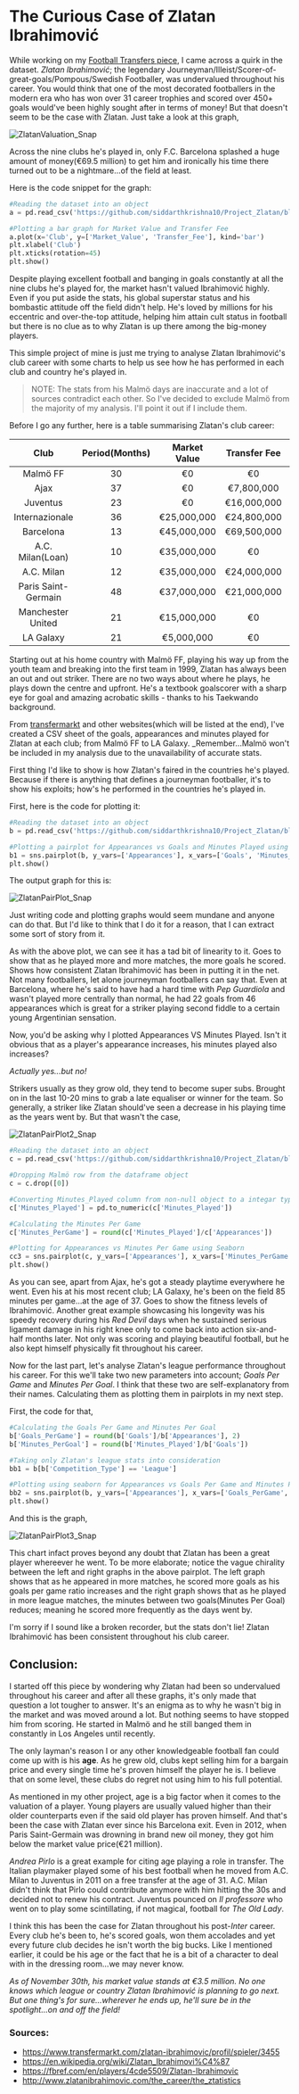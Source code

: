 # The Curious Case of Zlatan Ibrahimović

While working on my [Football Transfers piece](https://github.com/siddarthkrishna10/Football_Transfers), I came across a quirk in the dataset. _Zlatan Ibrahimović_; the legendary Journeyman/Illeist/Scorer-of-great-goals/Pompous/Swedish Footballer, was undervalued throughout his career. You would think that one of the most decorated footballers in the modern era who has won over 31 career trophies and scored over 450+ goals would've been highly sought after in terms of money! But that doesn't seem to be the case with Zlatan. Just take a look at this graph,

![ZlatanValuation_Snap](https://github.com/siddarthkrishna10/Project_Zlatan/blob/master/Code/ZlatanValuation_Snap.PNG)

Across the nine clubs he's played in, only F.C. Barcelona splashed a huge amount of money(€69.5 million) to get him and ironically his time there turned out to be a nightmare...of the field at least.

Here is the code snippet for the graph:
```python
#Reading the dataset into an object
a = pd.read_csv('https://github.com/siddarthkrishna10/Project_Zlatan/blob/master/Code/ZlatanStat_Sheet.csv')

#Plotting a bar graph for Market Value and Transfer Fee
a.plot(x='Club', y=['Market_Value', 'Transfer_Fee'], kind='bar')
plt.xlabel('Club')
plt.xticks(rotation=45)
plt.show()
```

Despite playing excellent football and banging in goals constantly at all the nine clubs he's played for, the market hasn't valued Ibrahimović highly. Even if you put aside the stats, his global superstar status and his bombastic attitude off the field didn't help. He's loved by millions for his eccentric and over-the-top attitude, helping him attain cult status in football but there is no clue as to why Zlatan is up there among the big-money players.

This simple project of mine is just me trying to analyse Zlatan Ibrahimović's club career with some charts to help us see how he has performed in each club and country he's played in.

> NOTE: The stats from his Malmö days are inaccurate and a lot of sources contradict each other. So I've decided to exclude Malmö from the majority of my analysis. I'll point it out if I include them.

Before I go any further, here is a table summarising Zlatan's club career:

Club | Period(Months) | Market Value | Transfer Fee | Appearances | Minutes Played | Goals | Assists
:---: | :---: | :---: | :---: | :---: | :---: | :---: | :---: 
Malmö FF | 30 | €0 | €0 | 47 | NA | 18 | 3
Ajax | 37 | €0 | €7,800,000 | 110 | 7193 | 48 | 15
Juventus | 23 |  €0 | €16,000,000 | 92 | 6867 | 26 | 7
Internazionale | 36 | €25,000,000 | €24,800,000 | 117 | 9712 | 66 | 29
Barcelona | 13 |  €45,000,000 | €69,500,000 | 46 | 3334 | 22 | 13
A.C. Milan(Loan) | 10 |  €35,000,000 | €0 | 41 | 3394 | 21 | 12
A.C. Milan | 12 | €35,000,000 | €24,000,000 | 44 | 3807 | 35 | 12
Paris Saint-Germain | 48 | €37,000,000 | €21,000,000 | 180 | 15090 | 156 | 60
Manchester United | 21 |  €15,000,000 | €0 | 53 | 4034 | 29 | 10
LA Galaxy | 21 | €5,000,000 | €0 | 58 | 4933 | 53 | 15

Starting out at his home country with Malmö FF, playing his way up from the youth team and breaking into the first team in 1999, Zlatan has always been an out and out striker. There are no two ways about where he plays, he plays down the centre and upfront. He's a textbook goalscorer with a sharp eye for goal and amazing acrobatic skills - thanks to his Taekwando background.

From [transfermarkt](https://www.transfermarkt.com/) and other websites(which will be listed at the end), I've created a CSV sheet of the goals, appearances and minutes played for Zlatan at each club; from Malmö FF to LA Galaxy. _Remember...Malmö won't be included in my analysis due to the unavailability of accurate stats.

First thing I'd like to show is how Zlatan's faired in the countries he's played. Because if there is anything that defines a journeyman footballer, it's to show his exploits; how's he performed in the countries he's played in.

First, here is the code for plotting it:

```python
#Reading the dataset into an object
b = pd.read_csv('https://github.com/siddarthkrishna10/Project_Zlatan/blob/master/Code/Zlatan_ClubComp.csv')

#Plotting a pairplot for Appearances vs Goals and Minutes Played using Seaborn
b1 = sns.pairplot(b, y_vars=['Appearances'], x_vars=['Goals', 'Minutes_Played'], hue="Country")
plt.show()
```

The output graph for this is:

![ZlatanPairPlot_Snap](https://github.com/siddarthkrishna10/Project_Zlatan/blob/master/Code/ZlatanPairPlot1_Snap.PNG)

Just writing code and plotting graphs would seem mundane and anyone can do that. But I'd like to think that I do it for a reason, that I can extract some sort of story from it.

As with the above plot, we can see it has a tad bit of linearity to it. Goes to show that as he played more and more matches, the more goals he scored. Shows how consistent Zlatan Ibrahimović has been in putting it in the net. Not many footballers, let alone journeyman footballers can say that. Even at Barcelona, where he's said to have had a hard time with _Pep Guardiola_ and wasn't played more centrally than normal, he had 22 goals from 46 appearances which is great for a striker playing second fiddle to a certain young Argentinian sensation.

Now, you'd be asking why I plotted Appearances VS Minutes Played. Isn't it obvious that as a player's appearance increases, his minutes played also increases?

_Actually yes...but no!_

Strikers usually as they grow old, they tend to become super subs. Brought on in the last 10-20 mins to grab a late equaliser or winner for the team. So generally, a striker like Zlatan should've seen a decrease in his playing time as the years went by. But that wasn't the case,

![ZlatanPairPlot2_Snap](https://github.com/siddarthkrishna10/Project_Zlatan/blob/master/Code/ZlatanPairPlot2_Snap.PNG)

```python
#Reading the dataset into an object
c = pd.read_csv('https://github.com/siddarthkrishna10/Project_Zlatan/blob/master/Code/ZlatanStat_Sheet.csv')

#Dropping Malmö row from the dataframe object
c = c.drop([0])

#Converting Minutes_Played column from non-null object to a integar type
c['Minutes_Played'] = pd.to_numeric(c['Minutes_Played'])

#Calculating the Minutes Per Game
c['Minutes_PerGame'] = round(c['Minutes_Played']/c['Appearances'])

#Plotting for Appearances vs Minutes Per Game using Seaborn
cc3 = sns.pairplot(c, y_vars=['Appearances'], x_vars=['Minutes_PerGame'], hue="Club")
plt.show()
```

As you can see, apart from Ajax, he's got a steady playtime everywhere he went. Even his at his most recent club; LA Galaxy, he's been on the field 85 minutes per game...at the age of 37. Goes to show the fitness levels of Ibrahimović. Another great example showcasing his longevity was his speedy recovery during his _Red Devil_ days when he sustained serious ligament damage in his right knee only to come back into action six-and-half months later. Not only was scoring and playing beautiful football, but he also kept himself physically fit throughout his career.

Now for the last part, let's analyse Zlatan's league performance throughout his career. For this we'll take two new parameters into account; _Goals Per Game_ and _Minutes Per Goal_. I think that these two are self-explanatory from their names. Calculating them as plotting them in pairplots in my next step.

First, the code for that,

```python
#Calculating the Goals Per Game and Minutes Per Goal
b['Goals_PerGame'] = round(b['Goals']/b['Appearances'], 2)
b['Minutes_PerGoal'] = round(b['Minutes_Played']/b['Goals'])

#Taking only Zlatan's league stats into consideration
bb1 = b[b['Competition_Type'] == 'League']

#Plotting using seaborn for Appearances vs Goals Per Game and Minutes Per goal
bb2 = sns.pairplot(b, y_vars=['Appearances'], x_vars=['Goals_PerGame', 'Minutes_PerGoal'], hue="Club")
plt.show()
```

And this is the graph,

![ZlatanPairPlot3_Snap](https://github.com/siddarthkrishna10/Project_Zlatan/blob/master/Code/ZlatanPairPlot3_Snap.PNG)

This chart infact proves beyond any doubt that Zlatan has been a great player whereever he went. To be more elaborate; notice the vague chirality between the left and right graphs in the above pairplot. The left graph shows that as he appeared in more matches, he scored more goals as his goals per game ratio increases and the right graph shows that as he played in more league matches, the minutes between two goals(Minutes Per Goal) reduces; meaning he scored more frequently as the days went by.

I'm sorry if I sound like a broken recorder, but the stats don't lie! Zlatan Ibrahimović has been consistent throughout his club career. 

## Conclusion:

I started off this piece by wondering why Zlatan had been so undervalued throughout his career and after all these graphs, it's only made that question a lot tougher to answer. It's an enigma as to why he wasn't big in the market and was moved around a lot. But nothing seems to have stopped him from scoring. He started in Malmö and he still banged them in constantly in Los Angeles until recently.

The only layman's reason I or any other knowledgeable football fan could come up with is his **age**. As he grew old, clubs kept selling him for a bargain price and every single time he's proven himself the player he is. I believe that on some level, these clubs do regret not using him to his full potential.

As mentioned in my other project, age is a big factor when it comes to the valuation of a player. Young players are usually valued higher than their older counterparts even if the said old player has proven himself. And that's been the case with Zlatan ever since his Barcelona exit. Even in 2012, when Paris Saint-Germain was drowning in brand new oil money, they got him below the market value price(€21 million). 

_Andrea Pirlo_ is a great example for citing age playing a role in transfer. The Italian playmaker played some of his best football when he moved from A.C. Milan to Juventus in 2011 on a free transfer at the age of 31. A.C. Milan didn't think that Pirlo could contribute anymore with him hitting the 30s and decided not to renew his contract. Juventus pounced on _Il professore_ who went on to play some scintillating, if not magical, football for _The Old Lady_.

I think this has been the case for Zlatan throughout his post-_Inter_ career. Every club he's been to, he's scored goals, won them accolades and yet every future club decides he isn't worth the big bucks. Like I mentioned earlier, it could be his age or the fact that he is a bit of a character to deal with in the dressing room...we may never know.

_As of November 30th, his market value stands at €3.5 million. No one knows which league or country Zlatan Ibrahimović is planning to go next. But one thing's for sure...wherever he ends up, he'll sure be in the spotlight...on and off the field!_

### Sources:
- https://www.transfermarkt.com/zlatan-ibrahimovic/profil/spieler/3455
- https://en.wikipedia.org/wiki/Zlatan_Ibrahimovi%C4%87
- https://fbref.com/en/players/4cde5509/Zlatan-Ibrahimovic
- http://www.zlatanibrahimovic.com/the_career/the_ztatistics
